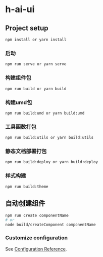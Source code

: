 # h-ai-ui

## Project setup

```
npm install or yarn install
```

### 启动

```
npm run serve or yarn serve
```

### 构建组件包

```
npm run build or yarn build
```

### 构建umd包

```
npm run build:umd or yarn build:umd
```

### 工具函数打包

```
npm run build:utils or yarn build:utils
```

### 静态文档部署打包

```
npm run build:deploy or yarn build:deploy
```

### 样式构建

```
npm run build:theme
```

## 自动创建组件

```bash
npm run create componentName
# or
node build/createComponent componentName
```

### Customize configuration

See [Configuration Reference](https://cli.vuejs.org/config/).
